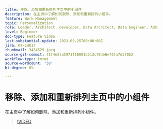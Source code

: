 ```yaml
---
title: 移除、添加和重新排列主页中的小组件
description: 在主页中了解如何删除、添加和重新排列小组件。
feature: Work Management
topic: Personalization
role: Leader, Architect, Developer, Data Architect, Data Engineer, Admin, User
level: Beginner
doc-type: Feature Video
last-substantial-update: 2023-09-25T00:00:00Z
jira: KT-14017
thumbnail: 3424529.jpeg
source-git-commit: 71f4e25a5971f16801b513c70de6e46fa7d5f0b2
workflow-type: tm+mt
source-wordcount: '38'
ht-degree: 0%

---
```



# 移除、添加和重新排列主页中的小组件

在主页中了解如何删除、添加和重新排列小组件。

>[!VIDEO](https://video.tv.adobe.com/v/3424529/?learn=on)
